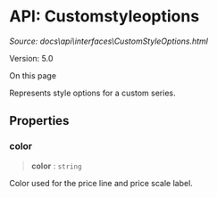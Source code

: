 # API: Customstyleoptions

*Source: docs\api\interfaces\CustomStyleOptions.html*

Version: 5.0

On this page

Represents style options for a custom series.

## Properties[​](CustomStyleOptions.html#properties "Direct link to Properties")

### color[​](CustomStyleOptions.html#color "Direct link to color")

> **color** : `string`

Color used for the price line and price scale label.
